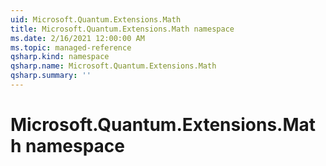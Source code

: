 ```yaml
---
uid: Microsoft.Quantum.Extensions.Math
title: Microsoft.Quantum.Extensions.Math namespace
ms.date: 2/16/2021 12:00:00 AM
ms.topic: managed-reference
qsharp.kind: namespace
qsharp.name: Microsoft.Quantum.Extensions.Math
qsharp.summary: ''
---
```


# Microsoft.Quantum.Extensions.Math namespace



